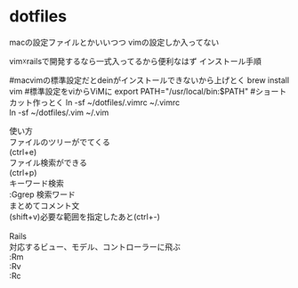 # dotfiles
macの設定ファイルとかいいつつ
vimの設定しか入ってない

vim☓railsで開発するなら一式入ってるから便利なはず
インストール手順

#macvimの標準設定だとdeinがインストールできないから上げとく
brew install vim
#標準設定をviからViMに
export PATH="/usr/local/bin:$PATH"
#ショートカット作っとく
ln -sf ~/dotfiles/.vimrc ~/.vimrc<br>
ln -sf ~/dotfiles/.vim ~/.vim

使い方<br>
ファイルのツリーがでてくる<br>
(ctrl+e)<br>
ファイル検索ができる<br>
(ctrl+p)<br>
キーワード検索<br>
:Ggrep 検索ワード<br>
まとめてコメント文<br>
(shift+v)必要な範囲を指定したあと(ctrl+-)<br><br>
Rails<br>
対応するビュー、モデル、コントローラーに飛ぶ<br>
:Rm<br>
:Rv<br>
:Rc<br>
